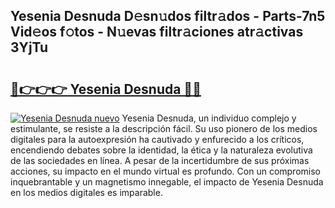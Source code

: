 ## Yesenia Desnuda D𝚎sn𝚞dos filtr𝚊dos - Parts-7n5 Vid𝚎os f𝚘tos - N𝚞evas filtr𝚊ciones atr𝚊ctivas 3YjTu

# <h2><a href="http://mb1gvp4.tromn.icu/?c=Yesenia+Desnuda">🔗👉👉👉 Yesenia Desnuda 🔗🔗</a></h2>

[![Yesenia Desnuda nuevo](https://i.imgur.com/pEAQMta.gif)](http://mb1gvp4.tromn.icu/?c=Yesenia+Desnuda)
Yesenia Desnuda, un individuo complejo y estimulante, se resiste a la descripción fácil. Su uso pionero de los medios digitales para la autoexpresión ha cautivado y enfurecido a los críticos, encendiendo debates sobre la identidad, la ética y la naturaleza evolutiva de las sociedades en línea. A pesar de la incertidumbre de sus próximas acciones, su impacto en el mundo virtual es profundo. Con un compromiso inquebrantable y un magnetismo innegable, el impacto de Yesenia Desnuda en los medios digitales es imparable.
